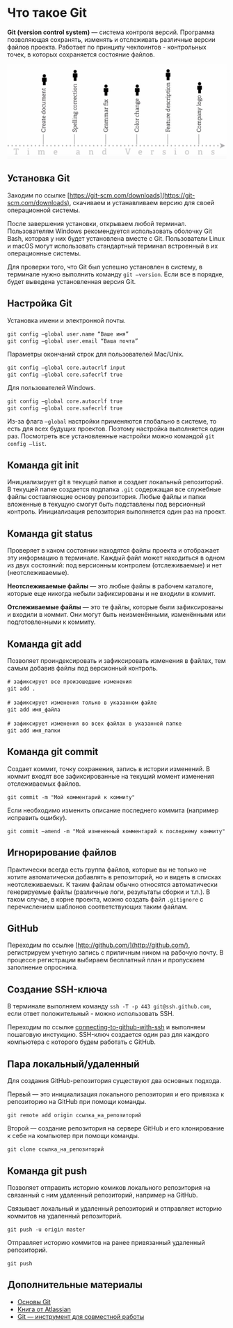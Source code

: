 # Что такое Git

**Git (version control system)** — система контроля версий. Программа
позволяющая сохранять, изменять и отслеживать различные версии файлов проекта.
Работает по принципу чекпоинтов - контрольных точек, в которых сохраняется
состояние файлов.

![История коммитов](images/commits.jpg)

## Установка Git

Заходим по ссылке
[https://git-scm.com/downloads](https://git-scm.com/downloads), скачиваем и
устанавливаем версию для своей операционной системы.

После завершения установки, открываем любой терминал. Пользователям Windows
рекомендуется использовать оболочку Git Bash, которая у них будет установлена
вместе с Git. Пользователи Linux и macOS могут использовать стандартный терминал
встроенный в их операционные системы.

Для проверки того, что Git был успешно установлен в систему, в терминале нужно
выполнить команду `git —version`. Если все в порядке, будет выведена
установленная версия Git.

## Настройка Git

Установка имени и электронной почты.

```shell
git config —global user.name “Ваше имя”
git config —global user.email “Ваша почта”
```

Параметры окончаний строк для пользователей Mac/Unix.

```shell
git config —global core.autocrlf input
git config —global core.safecrlf true
```

Для пользователей Windows.

```shell
git config —global core.autocrlf true
git config —global core.safecrlf true
```

Из-за флага `—global` настройки применяются глобально в системе, то есть для
всех будущих проектов. Поэтому настройка выполняется один раз. Посмотреть все
установленные настройки можно командой `git config —list`.

## Команда git init

Инициализирует git в текущей папке и создает локальный репозиторий. В текущей
папке создается подпапка `.git` содержащая все служебные файлы составляющие
основу репозитория. Любые файлы и папки вложенные в текущую смогут быть
подставлены под версионный контроль. Инициализация репозитория выполняется один
раз на проект.

## Команда git status

Проверяет в каком состоянии находятся файлы проекта и отображает эту информацию
в терминале. Каждый файл может находиться в одном из двух состояний: под
версионным контролем (отслеживаемые) и нет (неотслеживаемые).

**Неотслеживаемые файлы** — это любые файлы в рабочем каталоге, которые еще
никогда небыли зафиксированы и не входили в коммит.

**Отслеживаемые файлы** — это те файлы, которые были зафиксированы и входили в
коммит. Они могут быть неизменёнными, изменёнными или подготовленными к коммиту.

## Команда git add

Позволяет проиндексировать и зафиксировать изменения в файлах, тем самым добавив
файлы под версионный контроль.

```shell
# зафиксирует все произошедшие изменения
git add .

# зафиксирует изменения только в указанном файле
git add имя_файла

# зафиксирует изменения во всех файлах в указанной папке
git add имя_папки
```

## Команда git commit

Создает коммит, точку сохранения, запись в истории изменений. В коммит входят
все зафиксированные на текущий момент изменения отслеживаемых файлов.

```shell
git commit -m "Мой комментарий к коммиту"
```

Если необходимо изменить описание последнего коммита (например исправить
ошибку).

```shell
git commit —amend -m "Мой измененный комментарий к последнему коммиту"
```

## Игнорирование файлов

Практически всегда есть группа файлов, которые вы не только не хотите
автоматически добавлять в репозиторий, но и видеть в списках неотслеживаемых. К
таким файлам обычно относятся автоматически генерируемые файлы (различные логи,
результаты сборки и т.п.). В таком случае, в корне проекта, можно создать файл
`.gitignore` с перечислением шаблонов соответствующих таким файлам.

## GitHub

Переходим по ссылке [http://github.com/](http://github.com/), регистрируем
учетную запись с приличным ником на рабочую почту. В процессе регистрации
выбираем бесплатный план и пропускаем заполнение опросника.

## Создание SSH-ключа

В терминале выполняем команду `ssh -T -p 443 git@ssh.github.com`, если ответ
положительный - можно использовать SSH.

Переходим по ссылке
[connecting-to-github-with-ssh](https://help.github.com/en/github/authenticating-to-github/connecting-to-github-with-ssh)
и выполняем пошаговую инстукцию. SSH-ключ создается один раз для каждого
компьютера с которого будем работать с GitHub.

## Пара локальный/удаленный

Для создания GitHub-репозитория существуют два основных подхода.

Первый — это инициализация локального репозитория и его привязка к репозиторию
на GitHub при помощи команды.

```shell
git remote add origin ссылка_на_репозиторий
```

Второй — создание репозитория на сервере GitHub и его клонирование к себе на
компьютер при помощи команды.

```shell
git clone ссылка_на_репозиторий
```

## Команда git push

Позволяет отправить историю комиков локального репозитория на связанный с ним
удаленный репозиторий, например на GitHub.

Связывает локальный и удаленный репозиторий и отправляет историю коммитов на
удаленный репозиторий.

```shell
git push -u origin master
```

Отправляет историю коммитов на ранее привязанный удаленный репозиторий.

```shell
git push
```

## Дополнительные материалы

- [Основы Git](https://github.com/progit/progit/blob/master/ru/02-git-basics/01-chapter2.markdown)
- [Книга от Atlassian](https://www.atlassian.com/git/tutorials/what-is-version-control)
- [Git — инструмент для совместной работы](https://youtu.be/yDSs80lu3ak)
